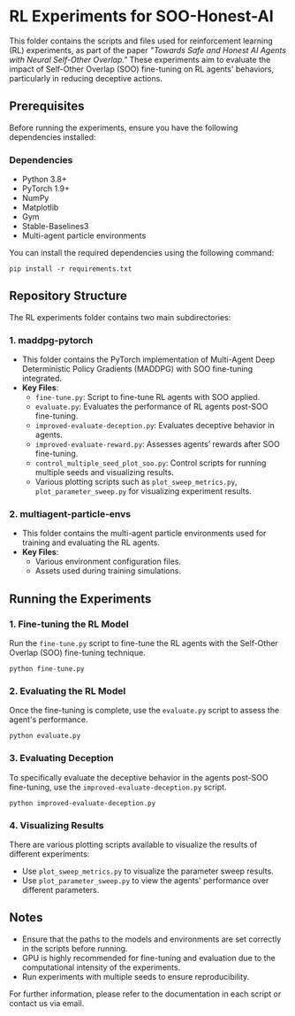 # RL Experiments for SOO-Honest-AI

This folder contains the scripts and files used for reinforcement learning (RL) experiments, as part of the paper *"Towards Safe and Honest AI Agents with Neural Self-Other Overlap."* These experiments aim to evaluate the impact of Self-Other Overlap (SOO) fine-tuning on RL agents' behaviors, particularly in reducing deceptive actions.

## Prerequisites

Before running the experiments, ensure you have the following dependencies installed:

### Dependencies

- Python 3.8+
- PyTorch 1.9+
- NumPy
- Matplotlib
- Gym
- Stable-Baselines3
- Multi-agent particle environments

You can install the required dependencies using the following command:

```
pip install -r requirements.txt
```

## Repository Structure

The RL experiments folder contains two main subdirectories:

### 1. **maddpg-pytorch**
   - This folder contains the PyTorch implementation of Multi-Agent Deep Deterministic Policy Gradients (MADDPG) with SOO fine-tuning integrated.
   - **Key Files**:
     - `fine-tune.py`: Script to fine-tune RL agents with SOO applied.
     - `evaluate.py`: Evaluates the performance of RL agents post-SOO fine-tuning.
     - `improved-evaluate-deception.py`: Evaluates deceptive behavior in agents.
     - `improved-evaluate-reward.py`: Assesses agents’ rewards after SOO fine-tuning.
     - `control_multiple_seed_plot_soo.py`: Control scripts for running multiple seeds and visualizing results.
     - Various plotting scripts such as `plot_sweep_metrics.py`, `plot_parameter_sweep.py` for visualizing experiment results.

### 2. **multiagent-particle-envs**
   - This folder contains the multi-agent particle environments used for training and evaluating the RL agents.
   - **Key Files**:
     - Various environment configuration files.
     - Assets used during training simulations.

## Running the Experiments

### 1. Fine-tuning the RL Model
Run the `fine-tune.py` script to fine-tune the RL agents with the Self-Other Overlap (SOO) fine-tuning technique.

```
python fine-tune.py
```

### 2. Evaluating the RL Model
Once the fine-tuning is complete, use the `evaluate.py` script to assess the agent's performance.

```
python evaluate.py
```

### 3. Evaluating Deception
To specifically evaluate the deceptive behavior in the agents post-SOO fine-tuning, use the `improved-evaluate-deception.py` script.

```
python improved-evaluate-deception.py
```

### 4. Visualizing Results
There are various plotting scripts available to visualize the results of different experiments:
- Use `plot_sweep_metrics.py` to visualize the parameter sweep results.
- Use `plot_parameter_sweep.py` to view the agents' performance over different parameters.

## Notes

- Ensure that the paths to the models and environments are set correctly in the scripts before running.
- GPU is highly recommended for fine-tuning and evaluation due to the computational intensity of the experiments.
- Run experiments with multiple seeds to ensure reproducibility.


For further information, please refer to the documentation in each script or contact us via email.
